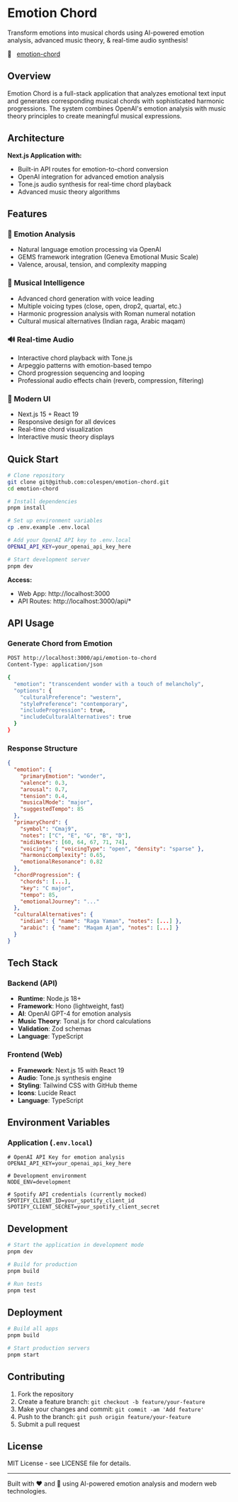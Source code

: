 # Emotion Chord

Transform emotions into musical chords using AI-powered emotion analysis, advanced music theory, & real-time audio synthesis!

🚀 &nbsp; [emotion-chord](https://emotion-chord.vercel.app/)

## Overview

Emotion Chord is a full-stack application that analyzes emotional text input and generates corresponding musical chords with sophisticated harmonic progressions. The system combines OpenAI's emotion analysis with music theory principles to create meaningful musical expressions.

## Architecture
**Next.js Application with:**

- Built-in API routes for emotion-to-chord conversion
- OpenAI integration for advanced emotion analysis
- Tone.js audio synthesis for real-time chord playback
- Advanced music theory algorithms

## Features

### 🧠 Emotion Analysis

- Natural language emotion processing via OpenAI
- GEMS framework integration (Geneva Emotional Music Scale)
- Valence, arousal, tension, and complexity mapping

### 🎼 Musical Intelligence

- Advanced chord generation with voice leading
- Multiple voicing types (close, open, drop2, quartal, etc.)
- Harmonic progression analysis with Roman numeral notation
- Cultural musical alternatives (Indian raga, Arabic maqam)

### 🔊 Real-time Audio

- Interactive chord playback with Tone.js
- Arpeggio patterns with emotion-based tempo
- Chord progression sequencing and looping
- Professional audio effects chain (reverb, compression, filtering)

### 🎨 Modern UI

- Next.js 15 + React 19
- Responsive design for all devices
- Real-time chord visualization
- Interactive music theory displays

## Quick Start

```bash
# Clone repository
git clone git@github.com:colespen/emotion-chord.git
cd emotion-chord

# Install dependencies
pnpm install

# Set up environment variables
cp .env.example .env.local

# Add your OpenAI API key to .env.local
OPENAI_API_KEY=your_openai_api_key_here

# Start development server
pnpm dev
```

**Access:**

- Web App: http://localhost:3000
- API Routes: http://localhost:3000/api/*

## API Usage

### Generate Chord from Emotion

```bash
POST http://localhost:3000/api/emotion-to-chord
Content-Type: application/json

{
  "emotion": "transcendent wonder with a touch of melancholy",
  "options": {
    "culturalPreference": "western",
    "stylePreference": "contemporary",
    "includeProgression": true,
    "includeCulturalAlternatives": true
  }
}
```

### Response Structure

```json
{
  "emotion": {
    "primaryEmotion": "wonder",
    "valence": 0.3,
    "arousal": 0.7,
    "tension": 0.4,
    "musicalMode": "major",
    "suggestedTempo": 85
  },
  "primaryChord": {
    "symbol": "Cmaj9",
    "notes": ["C", "E", "G", "B", "D"],
    "midiNotes": [60, 64, 67, 71, 74],
    "voicing": { "voicingType": "open", "density": "sparse" },
    "harmonicComplexity": 0.65,
    "emotionalResonance": 0.82
  },
  "chordProgression": {
    "chords": [...],
    "key": "C major",
    "tempo": 85,
    "emotionalJourney": "..."
  },
  "culturalAlternatives": {
    "indian": { "name": "Raga Yaman", "notes": [...] },
    "arabic": { "name": "Maqam Ajam", "notes": [...] }
  }
}
```

## Tech Stack

### Backend (API)

- **Runtime**: Node.js 18+
- **Framework**: Hono (lightweight, fast)
- **AI**: OpenAI GPT-4 for emotion analysis
- **Music Theory**: Tonal.js for chord calculations
- **Validation**: Zod schemas
- **Language**: TypeScript

### Frontend (Web)

- **Framework**: Next.js 15 with React 19
- **Audio**: Tone.js synthesis engine
- **Styling**: Tailwind CSS with GitHub theme
- **Icons**: Lucide React
- **Language**: TypeScript

## Environment Variables

### Application (`.env.local`)

```env
# OpenAI API Key for emotion analysis
OPENAI_API_KEY=your_openai_api_key_here

# Development environment
NODE_ENV=development

# Spotify API credentials (currently mocked)
SPOTIFY_CLIENT_ID=your_spotify_client_id
SPOTIFY_CLIENT_SECRET=your_spotify_client_secret
```

## Development

```bash
# Start the application in development mode
pnpm dev

# Build for production
pnpm build

# Run tests
pnpm test
```

## Deployment

```bash
# Build all apps
pnpm build

# Start production servers
pnpm start
```

## Contributing

1. Fork the repository
2. Create a feature branch: `git checkout -b feature/your-feature`
3. Make your changes and commit: `git commit -am 'Add feature'`
4. Push to the branch: `git push origin feature/your-feature`
5. Submit a pull request

## License

MIT License - see LICENSE file for details.

---

Built with ❤️ and 🎵 using AI-powered emotion analysis and modern web technologies.
